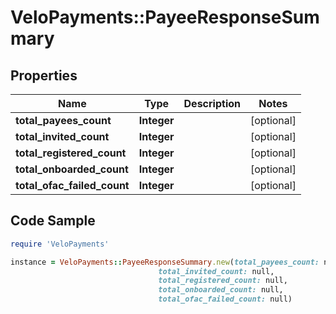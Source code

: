 # VeloPayments::PayeeResponseSummary

## Properties

Name | Type | Description | Notes
------------ | ------------- | ------------- | -------------
**total_payees_count** | **Integer** |  | [optional] 
**total_invited_count** | **Integer** |  | [optional] 
**total_registered_count** | **Integer** |  | [optional] 
**total_onboarded_count** | **Integer** |  | [optional] 
**total_ofac_failed_count** | **Integer** |  | [optional] 

## Code Sample

```ruby
require 'VeloPayments'

instance = VeloPayments::PayeeResponseSummary.new(total_payees_count: null,
                                 total_invited_count: null,
                                 total_registered_count: null,
                                 total_onboarded_count: null,
                                 total_ofac_failed_count: null)
```


